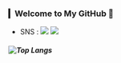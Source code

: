 ### ▎Welcome to My GitHub 👋 
- SNS : <img src="https://img.shields.io/badge/Gmail-EA4335?style=flat&logo=Gmail&logoColor=white"/> <img src="https://img.shields.io/badge/Tistory-000000?style=flat&logo=Tistory&logoColor=white"/>

##### ![Top Langs](https://github-readme-stats.vercel.app/api/top-langs/?username=syeonnni&layout=compact&theme=dracula)
